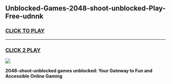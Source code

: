 
## Unblocked-Games-2048-shoot-unblocked-Play-Free-udnnk
<h3>
<a href="https://premium76.site?title=2048-shoot-unblocked&ref=12A">CLICK TO PLAY</a></h3>
<hr>

<h3>
<a href="https://premium76.site?title=2048-shoot-unblocked&ref=12A">CLICK 2 PLAY</a>
  
</h3>

<a href="https://premium76.site?title=2048-shoot-unblocked&ref=12A"><img src="https://clearcache.store/games.png"></a>


**2048-shoot-unblocked games unblocked: Your Gateway to Fun and Accessible Online Gaming**
